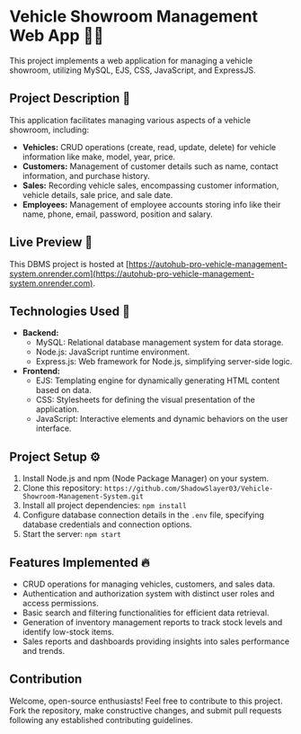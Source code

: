 # Vehicle Showroom Management Web App 🚗📝

This project implements a web application for managing a vehicle showroom, utilizing MySQL, EJS, CSS, JavaScript, and ExpressJS.

## Project Description 📝

This application facilitates managing various aspects of a vehicle showroom, including:

* **Vehicles:** CRUD operations (create, read, update, delete) for vehicle information like make, model, year, price.
* **Customers:** Management of customer details such as name, contact information, and purchase history.
* **Sales:** Recording vehicle sales, encompassing customer information, vehicle details, sale price, and sale date.
* **Employees:** Management of employee accounts storing info like their name, phone, email, password, position and salary.

## Live Preview 🌟
This DBMS project is hosted at [https://autohub-pro-vehicle-management-system.onrender.com](https://autohub-pro-vehicle-management-system.onrender.com).

## Technologies Used 🚀

* **Backend:**
    * MySQL: Relational database management system for data storage.
    * Node.js: JavaScript runtime environment.
    * Express.js: Web framework for Node.js, simplifying server-side logic.
* **Frontend:**
    * EJS: Templating engine for dynamically generating HTML content based on data.
    * CSS: Stylesheets for defining the visual presentation of the application.
    * JavaScript: Interactive elements and dynamic behaviors on the user interface.

## Project Setup ⚙️

1. Install Node.js and npm (Node Package Manager) on your system.
2. Clone this repository: `https://github.com/ShadowSlayer03/Vehicle-Showroom-Management-System.git`
3. Install all project dependencies: `npm install`
4. Configure database connection details in the `.env` file, specifying database credentials and connection options.
5. Start the server: `npm start`

## Features Implemented 🔥

* CRUD operations for managing vehicles, customers, and sales data.
* Authentication and authorization system with distinct user roles and access permissions.
* Basic search and filtering functionalities for efficient data retrieval.
* Generation of inventory management reports to track stock levels and identify low-stock items.
* Sales reports and dashboards providing insights into sales performance and trends.

## Contribution

Welcome, open-source enthusiasts! Feel free to contribute to this project. Fork the repository, make constructive changes, and submit pull requests following any established contributing guidelines.


